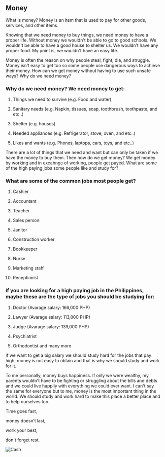 
## Money
What is money?
Money is an item that is used to pay for other goods, services, and other items. 

Knowing that we need money to buy things, we need money to have a proper life. Without money we wouldn't be able to go to good schools. We wouldn't be able to have a good house to shelter us. We wouldn't have any proper food. My point is, we wouldn't have an easy life.

Money is often the reason on why people steal, fight, die, and struggle. Money isn't easy to get too so some people use dangerous ways to achieve their money. How can we get money without having to use such unsafe ways? Why do we need money?

### Why do we need money? We need money to get:
1. Things we need to survive (e.g. Food and water)

2. Sanitary needs (e.g. Napkin, tissues, soap, toothbrush, toothpaste, and etc..)

3. Shelter (e.g. houses)

4. Needed appliances (e.g. Refrigerator, stove, oven, and etc..)

5. Likes and wants (e.g. Phones, laptops, cars, toys, and etc..)

There are a lot of things that we need and want but can only be taken if we have the money to buy them. Then how do we get money? We get money by working and in excahnge of working, people get payed. What are some of the high paying jobs some people like and study for?

### What are some of the common jobs most people get?
1. Cashier

2. Accountant

3. Teacher

4. Sales person

5. Janitor

6. Construction worker

7. Bookkeeper

8. Nurse

9. Marketing staff

10. Receptionist 


### If you are looking for a high paying job in the Philippines, maybe these are the type of jobs you should be studying for:
1. Doctor (Avarage salary: 166,000 PHP)

2. Lawyer (Avarage salary: 113,000 PHP)

3. Judge (Avarage salary: 139,000 PHP)

4. Psychiatrist

5. Orthodontist and many more

If we want to get a big salary we should study hard for the jobs that pay high, money is not easy to obtain and that is why we should study and work for it.





To me personally, money buys happiness. If only we were wealthy, my parents wouldn't have to be fighting or struggling about the bills and debts and we could live happily with everything we could ever want. I can't say the same for everyone but to me, money is the most important thing in the world. We should study and work hard to make this place a better place and to help ourselves too.

Time goes fast,

money doesn't last,

work your best,

don't forget rest.

![Cash](https://user-images.githubusercontent.com/118286798/203325717-f9055067-9c72-4214-af49-be093e2c7922.jpg)
